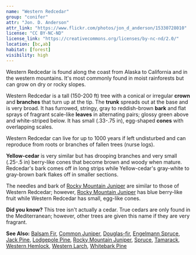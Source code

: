 ```yaml
---
name: "Western Redcedar"
group: "conifer"
attr: "Jon. D. Anderson"
attr_link: "https://www.flickr.com/photos/jon_d_anderson/15330728010"
license: "CC BY-NC-ND"
license_link: "https://creativecommons.org/licenses/by-nc-nd/2.0/"
location: [bc,ab]
habitat: [forest]
visibility: high
---
```

Western Redcedar is found along the coast from Alaska to California and in the western mountains. It's most commonly found in moist rainforests but can grow on dry or rocky slopes.

Western Redcedar is a tall (150-200 ft) tree with a conical or irregular **crown** and **branches** that turn up at the tip. The **trunk** spreads out at the base and is very broad. It has furrowed, stringy, gray to reddish-brown **bark** and flat sprays of fragrant scale-like **leaves** in alternating pairs; glossy green above and white-striped below. It has small (.33-.75 in), egg-shaped **cones** with overlapping scales.

Western Redcedar can live for up to 1000 years if left undisturbed and can reproduce from roots or branches of fallen trees (nurse logs).

**Yellow-cedar** is very similar but has drooping branches and very small (.25-.5 in) berry-like cones that become brown and woody when mature. Redcedar's bark comes off in long strips while Yellow-cedar's gray-white to gray-brown bark flakes off in smaller sections.

The needles and bark of [Rocky Mountain Juniper](/trees/rockyjun) are similar to those of Western Redcedar; however, [Rocky Mountain Juniper](/trees/rockyjun) has blue berry-like fruit while Western Redcedar has small, egg-like cones.

**Did you know?** This tree isn't actually a cedar. True cedars are only found in the Mediterranean; however, other trees are given this name if they are very fragrant.

<!-- generated, do not edit -->
**See Also:**
[Balsam Fir](/trees/balfir),
[Common Juniper](/trees/comjun),
[Douglas-fir](/trees/dougfir),
[Engelmann Spruce](/trees/engel),
[Jack Pine](/trees/jack),
[Lodgepole Pine](/trees/lodge),
[Rocky Mountain Juniper](/trees/rockyjun),
[Spruce](/trees/spruce),
[Tamarack](/trees/tam),
[Western Hemlock](/trees/westhem),
[Western Larch](/trees/westlar),
[Whitebark Pine](/trees/whbark)

